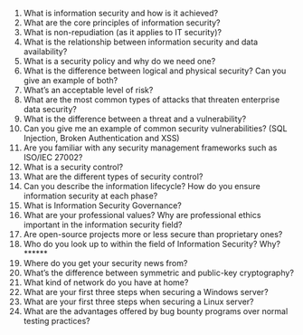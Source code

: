 1.	What is information security and how is it achieved?
2.	What are the core principles of information security?
3.	What is non-repudiation (as it applies to IT security)?
4.	What is the relationship between information security and data availability?
5.	What is a security policy and why do we need one?
6.	What is the difference between logical and physical security? Can you give an example of both?
7.	What’s an acceptable level of risk?
8.	What are the most common types of attacks that threaten enterprise data security?
9.  What is the difference between a threat and a vulnerability?
10.	Can you give me an example of common security vulnerabilities? (SQL Injection, Broken Authentication and XSS)
11.	Are you familiar with any security management frameworks such as ISO/IEC 27002?
12.	What is a security control?
13.	What are the different types of security control?
14.	Can you describe the information lifecycle? How do you ensure information security at each phase?
15.	What is Information Security Governance?
16.	What are your professional values? Why are professional ethics important in the information security field?
17.	Are open-source projects more or less secure than proprietary ones?
18.	Who do you look up to within the field of Information Security? Why? ******
19.	Where do you get your security news from?
20.	What’s the difference between symmetric and public-key cryptography?
21.	What kind of network do you have at home?
22.	What are your first three steps when securing a Windows server?
23.	What are your first three steps when securing a Linux server?
24.	What are the advantages offered by bug bounty programs over normal testing practices?
